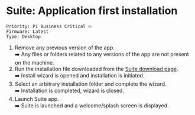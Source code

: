 # Suite: Application first installation

```
Priority: P1 Business Critical 🔥
Firmware: Latest
Type: Desktop
```
1. Remove any previous version of the app.\
  ➡️ Any files or folders related to any versions of the app are not present on the machine.
2. Run the installation file downloaded from the [Suite download page](https://suite.trezor.io/).\
  ➡️ Install wizard is opened and installation is initiated.
5. Select an arbitrary installation folder and complete the wizard.\
  ➡️ Installation is completed, wizard is closed.
6. Launch Suite app.\
  ➡️  Suite is launched and a welcome/splash screen is displayed.
